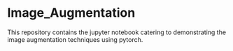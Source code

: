 # Image_Augmentation
This repository contains the jupyter notebook catering to demonstrating the image augmentation techniques using pytorch.
